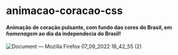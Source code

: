 # animacao-coracao-css
<h4>Animação de coração pulsante, com fundo das cores do Brasil, em <i>homenagem</i> ao dia da independecia do Brasil!</h4>

![Document — Mozilla Firefox 07_09_2022 18_42_55 (2)](https://user-images.githubusercontent.com/104023907/188990470-fb7ffad6-9b63-4604-89ac-f28b835ee8f4.png)
